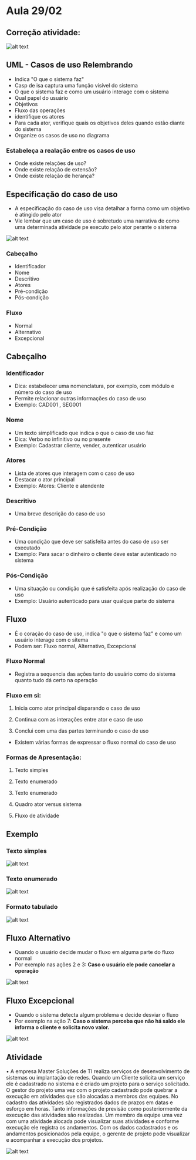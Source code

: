 
# Aula 29/02

## Correção atividade:
![alt text](image-1.png)

## UML - Casos de uso Relembrando
- Indica "O que o sistema faz"
- Casp de isa captura uma função visível do sistema
- O que o sistema faz e como um usuário interage com o sistema
- Qual papel do usuário
- Objetivos
- Fluxo das operações
- identifique os atores
- Para cada ator, verifique quais os objetivos deles quando estão diante do sistema
- Organize os casos de uso no diagrama
### Estabeleça a realação entre os casos de uso
- Onde existe relações de uso?
- Onde existe relação de extensão?
- Onde existe relação de herança? 

## Especificação do caso de uso
- A especificação do caso de uso visa detalhar a forma como um objetivo é atingido pelo ator
- Vle lembar que um caso de uso é sobretudo uma narrativa de como uma determinada atividade pe executo pelo ator perante o sistema

![alt text](image.png)

### Cabeçalho
- Identificador
- Nome 
- Descritivo
- Atores
- Pré-condição
- Pós-condição

### Fluxo
- Normal
- Alternativo
- Excepcional

## Cabeçalho
### Identificador
- Dica: estabelecer uma nomenclatura, por exemplo, com módulo e número do caso de uso
- Permite relacionar outras informações do caso de uso
- Exemplo: CAD001 , SEG001

### Nome
- Um texto simplificado que indica o que o caso de uso faz
- Dica: Verbo no infinitivo ou no presente
- Exemplo: Cadastrar cliente, vender, autenticar usuário

### Atores
- Lista de atores que interagem com o caso de uso
- Destacar o ator principal
- Exemplo: Atores: Cliente e atendente

### Descritivo
- Uma breve descrição do caso de uso

### Pré-Condição
- Uma condição que deve ser satisfeita antes do caso de uso ser executado
- Exemplo: Para sacar o dinheiro o cliente deve estar autenticado no sistema

### Pós-Condição
- Uma situação ou condição que é satisfeita após realização do caso de uso
- Exemplo: Usuário autenticado para usar qualque parte do sistema

## Fluxo
- É o coração do caso de uso, indica "o que o sistema faz" e como um usuário interage com o sitema
- Podem ser: Fluxo normal, Alternativo, Excepcional

### Fluxo Normal
- Registra a sequencia das ações tanto do usuário como do sistema quanto tudo dá certo na operação

### Fluxo em si:

1. Inicia como ator principal disparando o caso de uso

2. Continua com as interações entre ator e caso de uso

3. Conclui com uma das partes terminando o caso de uso


- Existem várias formas de expressar o fluxo normal do caso de uso
### Formas de Apresentação:

1. Texto simples

2. Texto enumerado

3. Texto enumerado

4. Quadro ator versus sistema

5. Fluxo de atividade

## Exemplo 
### Texto simples

![alt text](image-2.png)

### Texto enumerado

![alt text](image-3.png)

### Formato tabulado

![alt text](image-4.png)

## Fluxo Alternativo
- Quando o usuário decide mudar o fluxo em alguma parte do fluxo normal
- Por exemplo nas ações 2 e 3: **Caso o usuário ele pode cancelar a operação**

![alt text](image-5.png)

## Fluxo Excepcional
- Quando o sistema detecta algum problema e decide desviar o fluxo
- Por exemplo na ação 7: **Caso o sistema perceba que não há saldo ele informa o cliente e solicita novo valor.**

![alt text](image-6.png)

## Atividade
• A empresa Master Soluções de TI realiza serviços de desenvolvimento de
sistemas ou implantação de redes. Quando um Cliente solicita um serviço
ele é cadastrado no sistema e é criado um projeto para o serviço solicitado.
O gestor do projeto uma vez com o projeto cadastrado pode quebrar a
execução em atividades que são alocadas a membros das equipes. No
cadastro das atividades são registrados dados de prazos em datas e esforço
em horas. Tanto informações de previsão como posteriormente da
execução das atividades são realizadas. Um membro da equipe uma vez
com uma atividade alocada pode visualizar suas atividades e conforme
execução ele registra os andamentos. Com os dados cadastrados e os
andamentos posicionados pela equipe, o gerente de projeto pode
visualizar e acompanhar a execução dos projetos.


![alt text](image-8.png)
